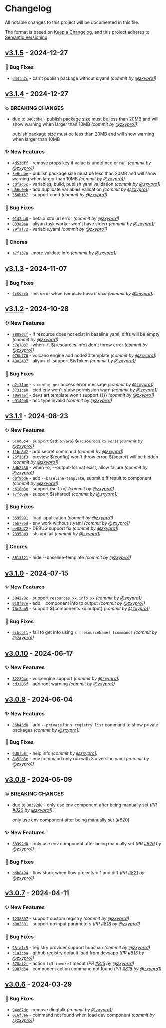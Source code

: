 # Changelog
All notable changes to this project will be documented in this file.

The format is based on [Keep a Changelog](https://keepachangelog.com/en/1.0.0/),
and this project adheres to [Semantic Versioning](https://semver.org/spec/v2.0.0.html).

## [v3.1.5] - 2024-12-27
### :bug: Bug Fixes
- [`d44fa7c`](https://github.com/Serverless-Devs/Serverless-Devs/commit/d44fa7c293283223f26ff59a040f2facf3b54b70) - can't publish package without s.yaml *(commit by [@zxypro1](https://github.com/zxypro1))*


## [v3.1.4] - 2024-12-27
### :boom: BREAKING CHANGES
- due to [`3e6cdbe`](https://github.com/Serverless-Devs/Serverless-Devs/commit/3e6cdbef8259d62bdd4f45850787ad427cb4e1c8) - publish package size must be less than 20MB and will show warning when larger than 10MB *(commit by [@zxypro1](https://github.com/zxypro1))*:

  publish package size must be less than 20MB and will show warning when larger than 10MB


### :sparkles: New Features
- [`4d53dff`](https://github.com/Serverless-Devs/Serverless-Devs/commit/4d53dffd7b3fb80a2d3eaf2f1e9184ce0172b24c) - remove props key if value is undefined or null *(commit by [@zxypro1](https://github.com/zxypro1))*
- [`3e6cdbe`](https://github.com/Serverless-Devs/Serverless-Devs/commit/3e6cdbef8259d62bdd4f45850787ad427cb4e1c8) - publish package size must be less than 20MB and will show warning when larger than 10MB *(commit by [@zxypro1](https://github.com/zxypro1))*
- [`cdfad5c`](https://github.com/Serverless-Devs/Serverless-Devs/commit/cdfad5c5b6f659259d7e616194f5c13f8d7f3ce0) - variables, build, publish yaml validation *(commit by [@zxypro1](https://github.com/zxypro1))*
- [`d56c0eb`](https://github.com/Serverless-Devs/Serverless-Devs/commit/d56c0eb1e1de663bd12942e90b446add8738b860) - add duplicate variables validation *(commit by [@zxypro1](https://github.com/zxypro1))*
- [`350bf67`](https://github.com/Serverless-Devs/Serverless-Devs/commit/350bf67a4f02e75938ff12e96295ca127fa84feb) - support cond *(commit by [@zxypro1](https://github.com/zxypro1))*

### :bug: Bug Fixes
- [`0142da8`](https://github.com/Serverless-Devs/Serverless-Devs/commit/0142da81e1017bf2e84877c6452ba89a12ba8524) - beta.x.x#x url error *(commit by [@zxypro1](https://github.com/zxypro1))*
- [`833e9aa`](https://github.com/Serverless-Devs/Serverless-Devs/commit/833e9aa06034c71df05e53b4f5c9929a40165251) - aliyun task worker won't have stderr *(commit by [@zxypro1](https://github.com/zxypro1))*
- [`29faf72`](https://github.com/Serverless-Devs/Serverless-Devs/commit/29faf72b14eb9177ebd3cba0a383390489149bc4) - variable.yaml *(commit by [@zxypro1](https://github.com/zxypro1))*

### :wrench: Chores
- [`a7f137a`](https://github.com/Serverless-Devs/Serverless-Devs/commit/a7f137ab11adb644b4d8736e3160d408a92cce32) - more validate info *(commit by [@zxypro1](https://github.com/zxypro1))*


## [v3.1.3] - 2024-11-07
### :bug: Bug Fixes
- [`6c59ee3`](https://github.com/Serverless-Devs/Serverless-Devs/commit/6c59ee35d08b01fed3a225d6038679cea9ba8c51) - init error when template have if else *(commit by [@zxypro1](https://github.com/zxypro1))*


## [v3.1.2] - 2024-10-28
### :sparkles: New Features
- [`88850cf`](https://github.com/Serverless-Devs/Serverless-Devs/commit/88850cf3c3b59ec732d4bf371359af44cd6c3be8) - if resource does not exist in baseline yaml, diffs will be empty *(commit by [@zxypro1](https://github.com/zxypro1))*
- [`c7e7037`](https://github.com/Serverless-Devs/Serverless-Devs/commit/c7e7037677f27a9c15913c4e6879201f34627d1c) - when -f, ${resources.info} don't throw error *(commit by [@zxypro1](https://github.com/zxypro1))*
- [`076b778`](https://github.com/Serverless-Devs/Serverless-Devs/commit/076b77802b64a576588f9a6c7fddcd3c5c051fab) - volcano engine add node20 template *(commit by [@zxypro1](https://github.com/zxypro1))*
- [`4802487`](https://github.com/Serverless-Devs/Serverless-Devs/commit/4802487894557d47a84157b12108fb2adc921f83) - aliyun-cli support StsToken *(commit by [@zxypro1](https://github.com/zxypro1))*

### :bug: Bug Fixes
- [`a2f31be`](https://github.com/Serverless-Devs/Serverless-Devs/commit/a2f31bec5f16cca57ad36d1cd032c42daed9da2e) - `s config get` access error message *(commit by [@zxypro1](https://github.com/zxypro1))*
- [`3731ca8`](https://github.com/Serverless-Devs/Serverless-Devs/commit/3731ca8797c0b91a530e5ca2b79f9e2315b4b697) - cicd env won't show permission warn *(commit by [@zxypro1](https://github.com/zxypro1))*
- [`a0e9aef`](https://github.com/Serverless-Devs/Serverless-Devs/commit/a0e9aef11b68bec32a73c34f5fb5ad0b1f2f7c92) - devs art template won't support {{}} *(commit by [@zxypro1](https://github.com/zxypro1))*
- [`e9149b8`](https://github.com/Serverless-Devs/Serverless-Devs/commit/e9149b8efc0a2e4e90cc2d606961017a65e21fff) - acc type invalid *(commit by [@zxypro1](https://github.com/zxypro1))*


## [v3.1.1] - 2024-08-23
### :sparkles: New Features
- [`bf60b54`](https://github.com/Serverless-Devs/Serverless-Devs/commit/bf60b545a539b80f2c6135b714c41f9ca16c75b3) - support ${this.vars} ${resources.xx.vars} *(commit by [@zxypro1](https://github.com/zxypro1))*
- [`f1bc8d2`](https://github.com/Serverless-Devs/Serverless-Devs/commit/f1bc8d20b0ba353bde6b19eb5a4d2e4a2a3798ec) - add secret command *(commit by [@zxypro1](https://github.com/zxypro1))*
- [`25f15f3`](https://github.com/Serverless-Devs/Serverless-Devs/commit/25f15f3d0c82ec125b7e5e4d7d68f85cb9dc3b6c) - preview ${config} won't throw error, ${secret} will be hidden *(commit by [@zxypro1](https://github.com/zxypro1))*
- [`3db2430`](https://github.com/Serverless-Devs/Serverless-Devs/commit/3db243055e6ab0fb3653e459bc476b2e44abb4db) - when -o, --output-format exist, allow failure *(commit by [@zxypro1](https://github.com/zxypro1))*
- [`d0f8bd6`](https://github.com/Serverless-Devs/Serverless-Devs/commit/d0f8bd6be63f7ab7aaccf195f38fbfaedaf1aa4a) - add `--baseline-template`, submit diff result to component *(commit by [@zxypro1](https://github.com/zxypro1))*
- [`c618b3e`](https://github.com/Serverless-Devs/Serverless-Devs/commit/c618b3eb16fb8adec3e7ec6be8ba1a70db621738) - support {self.xx} *(commit by [@zxypro1](https://github.com/zxypro1))*
- [`a7fc08e`](https://github.com/Serverless-Devs/Serverless-Devs/commit/a7fc08e373f74f7313d5f8191f25a4306588b951) - support ${shared} *(commit by [@zxypro1](https://github.com/zxypro1))*

### :bug: Bug Fixes
- [`3595991`](https://github.com/Serverless-Devs/Serverless-Devs/commit/3595991d7be8886590dd0623e4c44e124793d104) - load-application *(commit by [@zxypro1](https://github.com/zxypro1))*
- [`cab786d`](https://github.com/Serverless-Devs/Serverless-Devs/commit/cab786d13e8b63c2e951d002bf6bb1703f609977) - env work without s.yaml *(commit by [@zxypro1](https://github.com/zxypro1))*
- [`ee88d72`](https://github.com/Serverless-Devs/Serverless-Devs/commit/ee88d724f38058dfa8b48b9d14f0b56dcd6381d5) - DEBUG support fix *(commit by [@zxypro1](https://github.com/zxypro1))*
- [`23358b3`](https://github.com/Serverless-Devs/Serverless-Devs/commit/23358b3ecd0dfafa947ad30d044909f0a36205c3) - sts api fail *(commit by [@zxypro1](https://github.com/zxypro1))*

### :wrench: Chores
- [`8613121`](https://github.com/Serverless-Devs/Serverless-Devs/commit/86131211c11b802e46de54f987f04dbf2b3406d9) - hide --baseline-template *(commit by [@zxypro1](https://github.com/zxypro1))*


## [v3.1.0] - 2024-07-15
### :sparkles: New Features
- [`384220c`](https://github.com/Serverless-Devs/Serverless-Devs/commit/384220ca9c5b9c30f93b968207eb4ce179e4cbab) - support `resources.xx.info.xx` *(commit by [@zxypro1](https://github.com/zxypro1))*
- [`910f97e`](https://github.com/Serverless-Devs/Serverless-Devs/commit/910f97e602668ad23b451885a050e2524c5baf53) - add __component info to output *(commit by [@zxypro1](https://github.com/zxypro1))*
- [`76c2ab5`](https://github.com/Serverless-Devs/Serverless-Devs/commit/76c2ab5f4459ac221dc53bf0243b74f434bb990a) - support ${components.xx.output} *(commit by [@zxypro1](https://github.com/zxypro1))*

### :bug: Bug Fixes
- [`ecbcbf1`](https://github.com/Serverless-Devs/Serverless-Devs/commit/ecbcbf1a640c50dcb04ad47e1ec971253cf7ecb9) - fail to get info using `s [resourceName] [command]` *(commit by [@zxypro1](https://github.com/zxypro1))*


## [v3.0.10] - 2024-06-17
### :sparkles: New Features
- [`322394c`](https://github.com/Serverless-Devs/Serverless-Devs/commit/322394c34d006a22f49f18f095a0ae588db863e4) - volcengine support *(commit by [@zxypro1](https://github.com/zxypro1))*
- [`cd3206f`](https://github.com/Serverless-Devs/Serverless-Devs/commit/cd3206f7761d1fd51e06b4e88b0fd926a6067588) - add root warning *(commit by [@zxypro1](https://github.com/zxypro1))*


## [v3.0.9] - 2024-06-04
### :sparkles: New Features
- [`36b45d8`](https://github.com/Serverless-Devs/Serverless-Devs/commit/36b45d8d6adf8add31f87b0c6d435065746893ed) - add `--private` for `s registry list` command to show private packages *(commit by [@zxypro1](https://github.com/zxypro1))*

### :bug: Bug Fixes
- [`9d0fb6f`](https://github.com/Serverless-Devs/Serverless-Devs/commit/9d0fb6fd98e4aed436e15aea6ccc357f833f553e) - help info *(commit by [@zxypro1](https://github.com/zxypro1))*
- [`8a52b3e`](https://github.com/Serverless-Devs/Serverless-Devs/commit/8a52b3e8859ff3759a96864b86d8304148e636cf) - env command only run with 3.x version yaml *(commit by [@zxypro1](https://github.com/zxypro1))*


## [v3.0.8] - 2024-05-09
### :boom: BREAKING CHANGES
- due to [`38392d8`](https://github.com/Serverless-Devs/Serverless-Devs/commit/38392d8e961889213b361fadda60fbab182fbd1f) - only use env component after being manually set *(PR [#820](https://github.com/Serverless-Devs/Serverless-Devs/pull/820) by [@zxypro1](https://github.com/zxypro1))*:

  only use env component after being manually set (#820)


### :sparkles: New Features
- [`38392d8`](https://github.com/Serverless-Devs/Serverless-Devs/commit/38392d8e961889213b361fadda60fbab182fbd1f) - only use env component after being manually set *(PR [#820](https://github.com/Serverless-Devs/Serverless-Devs/pull/820) by [@zxypro1](https://github.com/zxypro1))*

### :bug: Bug Fixes
- [`b6b8494`](https://github.com/Serverless-Devs/Serverless-Devs/commit/b6b8494dc45b1038c132b3b9c2a2922add47c206) - flow stuck when flow projects > 1 and diff *(PR [#821](https://github.com/Serverless-Devs/Serverless-Devs/pull/821) by [@zxypro1](https://github.com/zxypro1))*


## [v3.0.7] - 2024-04-11
### :sparkles: New Features
- [`1238897`](https://github.com/Serverless-Devs/Serverless-Devs/commit/1238897ffea71ef540d542b3ea0df73fabaa9021) - support custom registry *(commit by [@zxypro1](https://github.com/zxypro1))*
- [`b802381`](https://github.com/Serverless-Devs/Serverless-Devs/commit/b802381f7ca5acd1758338743c2d190a746121e6) - support no input parameters *(PR [#818](https://github.com/Serverless-Devs/Serverless-Devs/pull/818) by [@zxypro1](https://github.com/zxypro1))*

### :bug: Bug Fixes
- [`25fa1c5`](https://github.com/Serverless-Devs/Serverless-Devs/commit/25fa1c523c705532de00c07a164bda824963b435) - registry provider support huoshan *(commit by [@zxypro1](https://github.com/zxypro1))*
- [`c1a3cba`](https://github.com/Serverless-Devs/Serverless-Devs/commit/c1a3cba3d8ed86f3ccd2c680b948b8721f17b75c) - github registry default load from devsapp *(PR [#813](https://github.com/Serverless-Devs/Serverless-Devs/pull/813) by [@zxypro1](https://github.com/zxypro1))*
- [`578af2f`](https://github.com/Serverless-Devs/Serverless-Devs/commit/578af2fcad5073e90bbbbce03cfaaf3066101876) - action `fc3 invoke` timeout *(PR [#815](https://github.com/Serverless-Devs/Serverless-Devs/pull/815) by [@zxypro1](https://github.com/zxypro1))*
- [`9987d34`](https://github.com/Serverless-Devs/Serverless-Devs/commit/9987d3438dee31cb29b7c15d3361c19983f8e379) - component action command not found *(PR [#816](https://github.com/Serverless-Devs/Serverless-Devs/pull/816) by [@zxypro1](https://github.com/zxypro1))*


## [v3.0.6] - 2024-03-29
### :bug: Bug Fixes
- [`94e67dc`](https://github.com/Serverless-Devs/Serverless-Devs/commit/94e67dc6eac0cca8861bc8ff8df5c551db017136) - remove dingtalk *(commit by [@zxypro1](https://github.com/zxypro1))*
- [`016f3e6`](https://github.com/Serverless-Devs/Serverless-Devs/commit/016f3e6b88e1ac23d4c7d3fa375a860f8ff390cd) - command not found when load dev component *(commit by [@zxypro1](https://github.com/zxypro1))*


[v3.0.6]: https://github.com/Serverless-Devs/Serverless-Devs/compare/v3.0.5...v3.0.6
[v3.0.7]: https://github.com/Serverless-Devs/Serverless-Devs/compare/v3.0.6...v3.0.7
[v3.0.8]: https://github.com/Serverless-Devs/Serverless-Devs/compare/v3.0.7...v3.0.8
[v3.0.9]: https://github.com/Serverless-Devs/Serverless-Devs/compare/v3.0.8...v3.0.9
[v3.0.10]: https://github.com/Serverless-Devs/Serverless-Devs/compare/v3.0.9...v3.0.10
[v3.1.0]: https://github.com/Serverless-Devs/Serverless-Devs/compare/v3.0.10...v3.1.0
[v3.1.1]: https://github.com/Serverless-Devs/Serverless-Devs/compare/v3.1.0...v3.1.1
[v3.1.2]: https://github.com/Serverless-Devs/Serverless-Devs/compare/v3.1.1...v3.1.2
[v3.1.3]: https://github.com/Serverless-Devs/Serverless-Devs/compare/v3.1.2...v3.1.3
[v3.1.4]: https://github.com/Serverless-Devs/Serverless-Devs/compare/v3.1.3...v3.1.4
[v3.1.5]: https://github.com/Serverless-Devs/Serverless-Devs/compare/v3.1.4...v3.1.5
